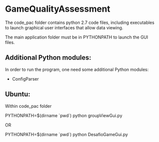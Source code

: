 GameQualityAssessment 
=====================

The code_pac folder contains python 2.7 code files, including executables to launch graphical user interfaces that allow data viewing.

The main application folder must be in PYTHONPATH to launch the GUI files.

Additional Python modules:
---------
In order to run the program, one need some additional Python modules:

+ ConfigParser

Ubuntu:
---------
Within code_pac folder

PYTHONPATH=$(dirname \`pwd\`) python groupViewGui.py

OR

PYTHONPATH=$(dirname \`pwd\`) python DesafioGameGui.py
